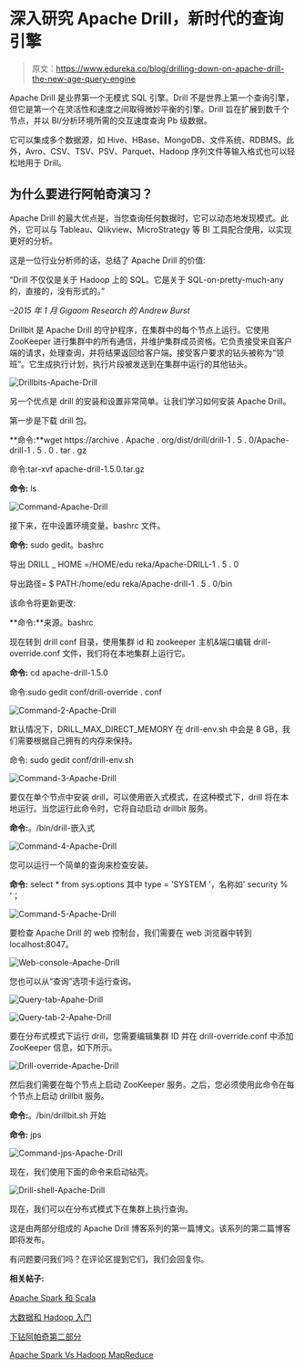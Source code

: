 # 深入研究 Apache Drill，新时代的查询引擎

> 原文：<https://www.edureka.co/blog/drilling-down-on-apache-drill-the-new-age-query-engine>

Apache Drill 是业界第一个无模式 SQL 引擎。Drill 不是世界上第一个查询引擎，但它是第一个在灵活性和速度之间取得微妙平衡的引擎。Drill 旨在扩展到数千个节点，并以 BI/分析环境所需的交互速度查询 Pb 级数据。

它可以集成多个数据源，如 Hive、HBase、MongoDB、文件系统、RDBMS。此外，Avro、CSV、TSV、PSV、Parquet、Hadoop 序列文件等输入格式也可以轻松地用于 Drill。

## 为什么要进行阿帕奇演习？

Apache Drill 的最大优点是，当您查询任何数据时，它可以动态地发现模式。此外，它可以与 Tableau、Qlikview、MicroStrategy 等 BI 工具配合使用，以实现更好的分析。

这是一位行业分析师的话，总结了 Apache Drill 的价值:

“Drill 不仅仅是关于 Hadoop 上的 SQL。它是关于 SQL-on-pretty-much-any 的，直接的，没有形式的。”

*–2015 年 1 月 Gigaom Research 的 Andrew Burst*

Drillbit 是 Apache Drill 的守护程序，在集群中的每个节点上运行。它使用 ZooKeeper 进行集群中的所有通信，并维护集群成员资格。它负责接受来自客户端的请求，处理查询，并将结果返回给客户端。接受客户要求的钻头被称为“领班”。它生成执行计划，执行片段被发送到在集群中运行的其他钻头。

![Drillbits-Apache-Drill](img/82c8569d06ad43daeb46f1e47f2f2ee4.png)

另一个优点是 drill 的安装和设置非常简单。让我们学习如何安装 Apache Drill。

第一步是下载 drill 包。

**命令:**wget https://archive . Apache . org/dist/drill/drill-1 . 5 . 0/Apache-drill-1 . 5 . 0 . tar . gz

命令:tar-xvf apache-drill-1.5.0.tar.gz

**命令:** ls

![Command-Apache-Drill](img/9c5faf92ad843da91785359608e39283.png)

接下来，在中设置环境变量。bashrc 文件。

**命令:** sudo gedit。bashrc

导出 DRILL _ HOME =/HOME/edu reka/Apache-DRILL-1 . 5 . 0

导出路径= $ PATH:/home/edu reka/Apache-drill-1 . 5 . 0/bin

该命令将更新更改:

**命令:**来源。bashrc

现在转到 drill conf 目录，使用集群 id 和 zookeeper 主机&端口编辑 drill-override.conf 文件，我们将在本地集群上运行它。

**命令:** cd apache-drill-1.5.0

命令:sudo gedit conf/drill-override . conf

![Command-2-Apache-Drill](img/888107bbd7047f907377587a6d7549d3.png)

默认情况下，DRILL_MAX_DIRECT_MEMORY 在 drill-env.sh 中会是 8 GB，我们需要根据自己拥有的内存来保持。

命令: sudo gedit conf/drill-env.sh

![Command-3-Apache-Drill](img/00138fbc8472668402f9ef4f2eb3ef06.png)

要仅在单个节点中安装 drill，可以使用嵌入式模式，在这种模式下，drill 将在本地运行。当您运行此命令时，它将自动启动 drillbit 服务。

**命令:**。/bin/drill-嵌入式

![Command-4-Apache-Drill](img/c4e89b3c61ae9d69814505a2b4c862c1.png)

您可以运行一个简单的查询来检查安装。

**命令:** select * from sys.options 其中 type = 'SYSTEM '，名称如' security % '；

![Command-5-Apache-Drill](img/d20ec0d362266cc95c5d64eb1daaf3a0.png)

要检查 Apache Drill 的 web 控制台，我们需要在 web 浏览器中转到 localhost:8047。

![Web-console-Apache-Drill](img/b1f5a484ccc5a44a0c9e879d8b4e4a03.png)

您也可以从“查询”选项卡运行查询。

![Query-tab-Apahe-Drill](img/699b74452daf22c137505143b29101a0.png)

![Query-tab-2-Apahe-Drill](img/d8d50a42db0c4e58396f31354a888f22.png)

要在分布式模式下运行 drill，您需要编辑集群 ID 并在 drill-override.conf 中添加 ZooKeeper 信息，如下所示。

![Drill-override-Apache-Drill](img/5407f3e1e33ad3e2b5d91ca04aabb3fa.png)

然后我们需要在每个节点上启动 ZooKeeper 服务。之后，您必须使用此命令在每个节点上启动 drillbit 服务。

**命令:**。/bin/drillbit.sh 开始

**命令:** jps

![Command-jps-Apache-Drill](img/4949f17c512b74eab54931f6a0bfc844.png)

现在，我们使用下面的命令来启动钻壳。

![Drill-shell-Apache-Drill](img/bf6638e7747cf9faab9db042dc49013a.png)

现在，我们可以在分布式模式下在集群上执行查询。

这是由两部分组成的 Apache Drill 博客系列的第一篇博文。该系列的第二篇博客即将发布。

有问题要问我们吗？在评论区提到它们，我们会回复你。

**相关帖子:**

[Apache Spark 和 Scala](https://www.edureka.co/apache-spark-scala-training "Get started with Apache Spark and Scala")

[大数据和 Hadoop 入门](https://www.edureka.co/big-data-and-hadoop "Get started with Big Data & Hadoop")

[下钻阿帕奇第二部分](https://www.edureka.co/blog/drilling-down-on-apache-drill-the-new-age-query-engine-part-2)

[Apache Spark Vs Hadoop MapReduce](https://www.edureka.co/blog/apache-spark-vs-hadoop-mapreduce "Apache Spark Vs Hadoop MapReduce")